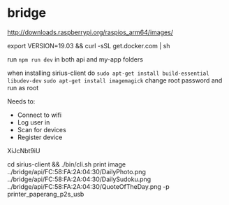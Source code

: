 # bridge

http://downloads.raspberrypi.org/raspios_arm64/images/

export VERSION=19.03 && curl -sSL get.docker.com | sh

run `npm run dev` in both api and my-app folders

when installing sirius-client do `sudo apt-get install build-essential libudev-dev`
`sudo apt-get install imagemagick`
change root password and run as root

Needs to:

- Connect to wifi
- Log user in
- Scan for devices
- Register device

XiJcNbt9iU

cd sirius-client && ./bin/cli.sh print image ../bridge/api/FC:58:FA:2A:04:30/DailyPhoto.png ../bridge/api/FC:58:FA:2A:04:30/DailySudoku.png ../bridge/api/FC:58:FA:2A:04:30/QuoteOfTheDay.png -p printer_paperang_p2s_usb
